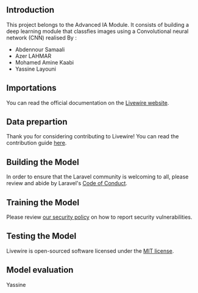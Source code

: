 

## Introduction

This project belongs to the Advanced IA Module.
It consists of building a deep learning module that classfies images using a Convolutional neural network (CNN)
realised By :
<ul>
  <li>Abdennour Samaali
</li>
    <li>Azer LAHMAR</li>
      <li>Mohamed Amine Kaabi</li>
      <li>Yassine Layouni</li>
</ul>


## Importations
<a name="importations"></a>
You can read the official documentation on the [Livewire website](https://livewire.laravel.com/docs).

## Data prepartion
<a name="data-prepartion"></a>

Thank you for considering contributing to Livewire! You can read the contribution guide [here](.github/CONTRIBUTING.md).

## Building the Model
<a name="building-the-model"></a>

In order to ensure that the Laravel community is welcoming to all, please review and abide by Laravel's [Code of Conduct](https://laravel.com/docs/contributions#code-of-conduct).

## Training the Model
<a name="training-the-model"></a>

Please review [our security policy](https://github.com/livewire/livewire/security/policy) on how to report security vulnerabilities.

## Testing the Model
<a name="testing-the-model"></a>

Livewire is open-sourced software licensed under the [MIT license](LICENSE.md).

## Model evaluation
<a name="model-evaluation"> </a>

Yassine
